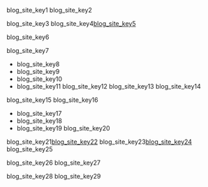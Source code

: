blog_site_key1
blog_site_key2


blog_site_key3
blog_site_key4[blog_site_key5](https://medium.com/)


blog_site_key6


blog_site_key7
- blog_site_key8
- blog_site_key9
- blog_site_key10
- blog_site_key11
blog_site_key12
blog_site_key13
blog_site_key14


blog_site_key15
blog_site_key16
- blog_site_key17
- blog_site_key18
- blog_site_key19
blog_site_key20


blog_site_key21[blog_site_key22](https://jwt.io/)
blog_site_key23[blog_site_key24](https://knexjs.org/)
blog_site_key25



blog_site_key26
blog_site_key27


blog_site_key28
blog_site_key29
